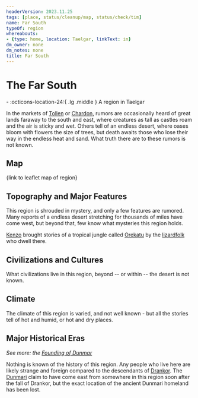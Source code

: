 ```yaml
---
headerVersion: 2023.11.25
tags: [place, status/cleanup/map, status/check/tim]
name: Far South
typeOf: region
whereabouts:
- {type: home, location: Taelgar, linkText: in}
dm_owner: none
dm_notes: none
title: Far South
---
```

# The Far South
<div class="grid cards ext-narrow-margin ext-one-column" markdown>
-    :octicons-location-24:{ .lg .middle } A region in Taelgar  
</div>


In the markets of [Tollen](<../greater-sembara/tollen/tollen.md>) or [Chardon](<../greater-chardon/chardonian-empire/chardon/chardon.md>), rumors are occasionally heard of great lands faraway to the south and east, where creatures as tall as castles roam and the air is sticky and wet. Others tell of an endless desert, where oases bloom with flowers the size of trees, but death awaits those who lose their way in the endless heat and sand. What truth there are to these rumors is not known.
## Map

{link to leaflet map of region}
## Topography and Major Features
This region is shrouded in mystery, and only a few features are rumored. Many reports of a endless desert stretching for thousands of miles have come west, but beyond that, few know what mysteries this region holds.


[Kenzo](<../../people/pcs/dunmar-fellowship/kenzo.md>) brought stories of a tropical jungle called [Orekatu](<./orekatu.md>) by the [lizardfolk](<../../species/lizardfolk.md>) who dwell there.

## Civilizations and Cultures
What civilizations live in this region, beyond -- or within -- the desert is not known.
## Climate
The climate of this region is varied, and not well known - but all the stories tell of hot and humid, or hot and dry places. 



## Major Historical Eras
_See more: the [Founding of Dunmar](<../../primary-sources/founding-of-dunmar.md>)_

Nothing is known of the history of this region. Any people who live here are likely strange and foreign compared to the descendants of [Drankor](<../../history/drankorian-era/drankor.md>). The [Dunmari](<../greater-dunmar/realms/dunmar/dunmar.md>) claim to have come east from somewhere in this region soon after the fall of Drankor, but the exact location of the ancient Dunmari homeland has been lost.

